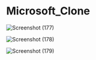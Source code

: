 # Microsoft_Clone

![Screenshot (177)](https://user-images.githubusercontent.com/83855601/160061034-26a1a4a9-81f3-486b-b32d-6f372b2df69d.png)

![Screenshot (178)](https://user-images.githubusercontent.com/83855601/160061041-e66b5de3-aa9c-41eb-9127-45834e3b8800.png)


![Screenshot (179)](https://user-images.githubusercontent.com/83855601/160061065-05104578-b934-4a83-ab39-1e91a906b224.png)
